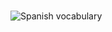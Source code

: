 <h1><p style="color:orange;"</p></h1>
<p></p>
<img class="imgLeft"
src="../img/813351.jpg"
alt="Spanish vocabulary">
